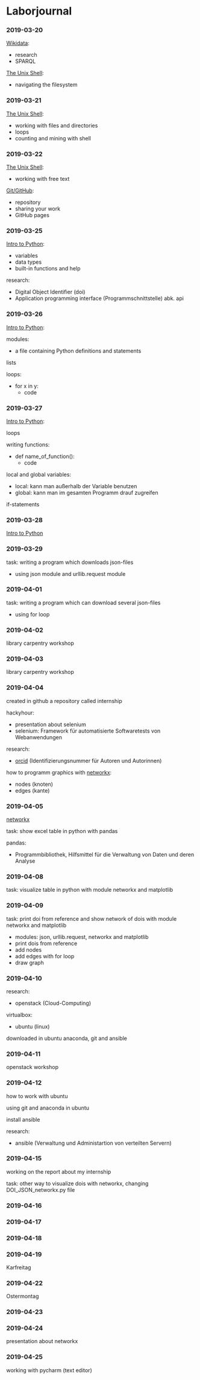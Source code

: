 # Laborjournal

### 2019-03-20
[Wikidata](https://www.wikidata.org/wiki/Wikidata:Main_Page):
- research
- SPARQL

[The Unix Shell](https://librarycarpentry.org/lc-shell/):
- navigating the filesystem

### 2019-03-21
[The Unix Shell](https://librarycarpentry.org/lc-shell/):
- working with files and directories
- loops
- counting and mining with shell

### 2019-03-22
[The Unix Shell](https://librarycarpentry.org/lc-shell/):
- working with free text

[Git/GitHub](https://librarycarpentry.org/lc-git/):
- repository
- sharing your work
- GitHub pages

### 2019-03-25
[Intro to Python](https://librarycarpentry.org/lc-python-intro/):
- variables
- data types
- built-in functions and help

research:
- Digital Object Identifier (doi)
- Application programming interface (Programmschnittstelle) abk. api

### 2019-03-26
[Intro to Python](https://librarycarpentry.org/lc-python-intro/):

modules:
- a file containing Python definitions and statements

lists

loops:
- for x in y:
  - code

### 2019-03-27
[Intro to Python](https://librarycarpentry.org/lc-python-intro/):

loops

writing functions:
- def name_of_function():
  - code

local and global variables:
- local: kann man außerhalb der Variable benutzen
- global: kann man im gesamten Programm drauf zugreifen

if-statements

### 2019-03-28
[Intro to Python](https://librarycarpentry.org/lc-python-intro/)

### 2019-03-29
task: writing a program which downloads json-files
- using json module and urllib.request module

### 2019-04-01
task: writing a program which can download several json-files
- using for loop

### 2019-04-02
library carpentry workshop

### 2019-04-03
library carpentry workshop

### 2019-04-04
created in github a repository called internship

hackyhour:
- presentation about selenium
- selenium: Framework für automatisierte Softwaretests von Webanwendungen

research:
- [orcid](https://orcid.org/) (Identifizierungsnummer für Autoren und Autorinnen)

how to programm graphics with [networkx](https://networkx.github.io/):
- nodes (knoten)
- edges (kante)

### 2019-04-05
[networkx](https://networkx.github.io/)

task: show excel table in python with pandas

pandas:
- Programmbibliothek, Hilfsmittel für die Verwaltung von Daten und deren Analyse

### 2019-04-08
task: visualize table in python with module networkx and matplotlib

### 2019-04-09
task: print doi from reference and show network of dois with module networkx and matplotlib
- modules: json, urllib.request, networkx and matplotlib
- print dois from reference
- add nodes
- add edges with for loop
- draw graph

### 2019-04-10
research:
- openstack (Cloud-Computing)

virtualbox:
- ubuntu (linux)

downloaded in ubuntu anaconda, git and ansible

### 2019-04-11
openstack workshop

### 2019-04-12
how to work with ubuntu 

using git and anaconda in ubuntu

install ansible

research:
- ansible (Verwaltung und Administartion von verteilten Servern)

### 2019-04-15

working on the report about my internship

task: other way to visualize dois with networkx, changing DOI_JSON_networkx.py file

### 2019-04-16

### 2019-04-17

### 2019-04-18

### 2019-04-19
Karfreitag

### 2019-04-22
Ostermontag

### 2019-04-23

### 2019-04-24
presentation about networkx

### 2019-04-25
working with pycharm (text editor)


